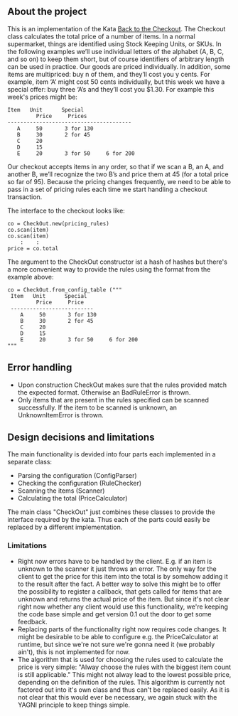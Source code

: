 ## About the project
This is an implementation of the Kata [Back to the Checkout](http://codekata.com/kata/kata09-back-to-the-checkout/).
The Checkout class calculates the total price of a number of items. In a normal supermarket, things are identified using Stock Keeping Units, or SKUs. In the following examples we’ll use individual letters of the alphabet (A, B, C, and so on) to keep them short, but of course identifiers of arbitrary length can be used in practice.
Our goods are priced individually. In addition, some items are multipriced: buy n of them, and they’ll cost you y cents. For example, item ‘A’ might cost 50 cents individually, but this week we have a special offer: buy three ‘A’s and they’ll cost you $1.30. 
For example this week's prices might be:

    Item   Unit      Special
             Price     Prices
    ---------------------------------------
       A     50       3 for 130
       B     30       2 for 45
       C     20
       D     15
       E     20       3 for 50     6 for 200

Our checkout accepts items in any order, so that if we scan a B, an A, and another B, we’ll recognize the two B’s and price them at 45 (for a total price so far of 95). Because the pricing changes frequently, we need to be able to pass in a set of pricing rules each time we start handling a checkout transaction.

The interface to the checkout looks like:

    co = CheckOut.new(pricing_rules)
    co.scan(item)
    co.scan(item)
        :    :
    price = co.total


The argument to the CheckOut constructor ist a hash of hashes but there's a more convenient way to provide the rules using the format from the example above:


    co = CheckOut.from_config_table ("""
     Item   Unit      Special
             Price     Price
     --------------------------
        A     50       3 for 130
        B     30       2 for 45
        C     20
        D     15
        E     20       3 for 50     6 for 200
    """

## Error handling
- Upon construction CheckOut makes sure that the rules provided match the expected format. Otherwise an BadRuleError is thrown.
- Only items that are present in the rules specified can be scanned successfully. If the item to be scanned is unknown, an UnknownItemError is thrown.

## Design decisions and limitations
The main functionality is devided into four parts each implemented in a separate class:
- Parsing the configuration (ConfigParser)
- Checking the configuration (RuleChecker)
- Scanning the items (Scanner)
- Calculating the total (PriceCalculator)

The main class "CheckOut" just combines these classes to provide the interface required by the kata.
Thus each of the parts could easily be replaced by a different implementation.

### Limitations
- Right now errors have to be handled by the client. E.g. if an item is unknown to the scanner it just throws an error. The only way for the client to get the price for this item into the total is by somehow adding it to the result after the fact. A better way to solve this might be to offer the possibility to register a callback, that gets called for items that are unknown and returns the actual price of the item. But since it's not clear right now whether any client would use this functionality, we're keeping the code base simple and get version 0.1 out the door to get some feedback. 
- Replacing parts of the functionality right now requires code changes. It might be desirable to be able to configure e.g. the PriceCalculator at runtime, but since we're not sure we're gonna need it (we probably ain't), this is not implemented for now.
- The algorithm that is used for choosing the rules used to calculate the price is very simple: "Alway choose the rules with the biggest item count is still applicable." This might not alway lead to the lowest possible price, depending on the definition of the rules. This algorithm is currently not factored out into it's own class and thus can't be replaced easily. As it is not clear that this would ever be necessary, we again stuck with the YAGNI principle to keep things simple.
